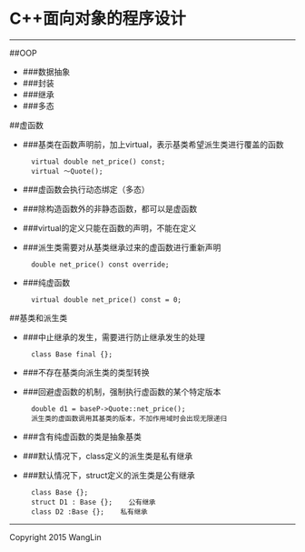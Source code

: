 # C++面向对象的程序设计
------
##OOP
* ###数据抽象
* ###封装
* ###继承
* ###多态


##虚函数
* ###基类在函数声明前，加上virtual，表示基类希望派生类进行覆盖的函数

        virtual double net_price() const;
        virtual ～Quote();

* ###虚函数会执行动态绑定（多态）
* ###除构造函数外的非静态函数，都可以是虚函数
* ###virtual的定义只能在函数的声明，不能在定义
* ###派生类需要对从基类继承过来的虚函数进行重新声明

        double net_price() const override;

* ###纯虚函数
        
        virtual double net_price() const = 0;
        
##基类和派生类
* ###中止继承的发生，需要进行防止继承发生的处理

        class Base final {};
             
* ###不存在基类向派生类的类型转换
* ###回避虚函数的机制，强制执行虚函数的某个特定版本

        double d1 = baseP->Quote::net_price();
        派生类的虚函数调用其基类的版本，不加作用域时会出现无限递归

* ###含有纯虚函数的类是抽象基类
* ###默认情况下，class定义的派生类是私有继承
* ###默认情况下，struct定义的派生类是公有继承

        class Base {};
        struct D1 : Base {};    公有继承
        class D2 :Base {};    私有继承
        



------

Copyright 2015 WangLin
<!-- create time: 2015-04-06 10:43:52  -->

